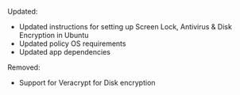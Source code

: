 Updated:
- Updated instructions for setting up Screen Lock, Antivirus & Disk Encryption in Ubuntu
- Updated policy OS requirements
- Updated app dependencies

Removed:
- Support for Veracrypt for Disk encryption
